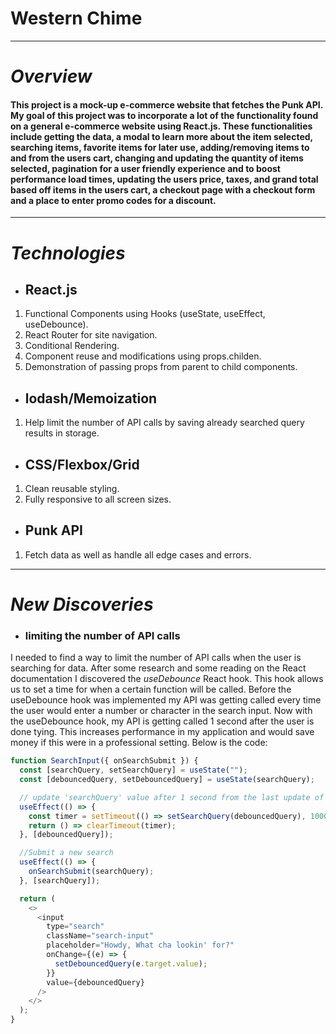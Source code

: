 # Western Chime
---
# *Overview*
#### This project is a mock-up e-commerce website that fetches the Punk API. My goal of this project was to incorporate a lot of the functionality found on a general e-commerce website using React.js. These functionalities include getting the data, a modal to learn more about the item selected, searching items, favorite items for later use, adding/removing items to and from the users cart, changing and updating the quantity of items selected, pagination for a user friendly experience and to boost performance load times, updating the users price, taxes, and grand total based off items in the users cart, a checkout page with a checkout form and a place to enter promo codes for a discount.
---
# *Technologies*
- ## React.js
 1. Functional Components using Hooks (useState, useEffect, useDebounce).
 2. React Router for site navigation.
 3. Conditional Rendering.
 4. Component reuse and modifications using props.childen.
 5. Demonstration of passing props from parent to child components.
 - ## lodash/Memoization
 1. Help limit the number of API calls by saving already searched query results in storage.
  - ## CSS/Flexbox/Grid
 1. Clean reusable styling.
 2. Fully responsive to all screen sizes.
 - ## Punk API
 1. Fetch data as well as handle all edge cases and errors.
 ---
 # *New Discoveries*
 - ### limiting the number of API calls
I needed to find a way to limit the number of API calls when the user is searching for data. After some research and some reading on the React documentation I discovered the *useDebounce* React hook. This hook allows us to set a time for when a certain function will be called. Before the useDebounce hook was implemented my API was getting called every time the user would enter a number or character in the search input. Now with the useDebounce hook, my API is getting called 1 second after the user is done tying. This increases performance in my application and would save money if this were in a professional setting. Below is the code:

``` JavaScript
function SearchInput({ onSearchSubmit }) {
  const [searchQuery, setSearchQuery] = useState("");
  const [debouncedQuery, setDebouncedQuery] = useState(searchQuery);

  // update 'searchQuery' value after 1 second from the last update of 'debouncedQuery'
  useEffect(() => {
    const timer = setTimeout(() => setSearchQuery(debouncedQuery), 1000);
    return () => clearTimeout(timer);
  }, [debouncedQuery]);

  //Submit a new search
  useEffect(() => {
    onSearchSubmit(searchQuery);
  }, [searchQuery]);

  return (
    <>
      <input
        type="search"
        className="search-input"
        placeholder="Howdy, What cha lookin' for?"
        onChange={(e) => {
          setDebouncedQuery(e.target.value);
        }}
        value={debouncedQuery}
      />
    </>
  );
}
```
